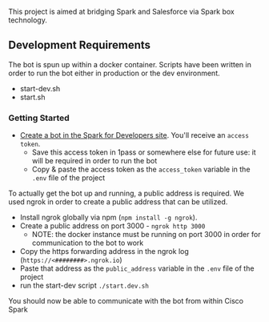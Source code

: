 This project is aimed at bridging Spark and Salesforce via Spark box technology.

## Development Requirements
The bot is spun up within a docker container. Scripts have been written in order to
run the bot either in production or the dev environment.
 - start-dev.sh
 - start.sh

### Getting Started

 - [Create a bot in the Spark for Developers site](https://developer.ciscospark.com/add-bot.html). You'll receive an `access token`.
    - Save this access token in 1pass or somewhere else for future use: it will be required in order to run the bot
    - Copy & paste the access token as the ```access_token``` variable in the ```.env``` file of the project

To actually get the bot up and running, a public address is required. We used ngrok in order to create a public address that can be utilized.

 - Install ngrok globally via npm (```npm install -g ngrok```).
 - Create a public address on port 3000 - ```ngrok http 3000```
    - NOTE: the docker instance must be running on port 3000 in order for communication to the bot to work
 - Copy the https forwarding address in the ngrok log (```https://<########>.ngrok.io```)
 - Paste that address as the ```public_address``` variable in the ```.env``` file of the project
 - run the start-dev script ```./start.dev.sh```

You should now be able to communicate with the bot from within Cisco Spark